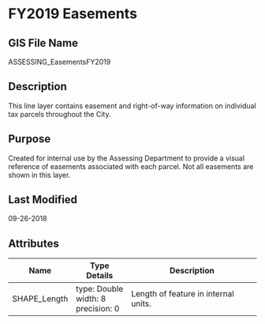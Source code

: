 # FY2019 Easements
## GIS File Name
ASSESSING_EasementsFY2019
## Description
<DIV STYLE="text-align:Left;"><DIV><DIV><P><SPAN>This line layer contains easement and right-of-way information on individual tax parcels throughout the City. </SPAN></P></DIV></DIV></DIV>

## Purpose
Created for internal use by the Assessing Department to provide a visual reference of easements associated with each parcel. Not all easements are shown in this layer.
## Last Modified
09-26-2018
## Attributes
|Name|Type Details|Description|
|----|------------|-----------|
|SHAPE_Length|type: Double<br/>width: 8<br/>precision: 0|Length of feature in internal units.|
